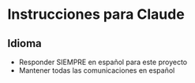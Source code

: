 # Instrucciones para Claude

## Idioma
- Responder SIEMPRE en español para este proyecto
- Mantener todas las comunicaciones en español